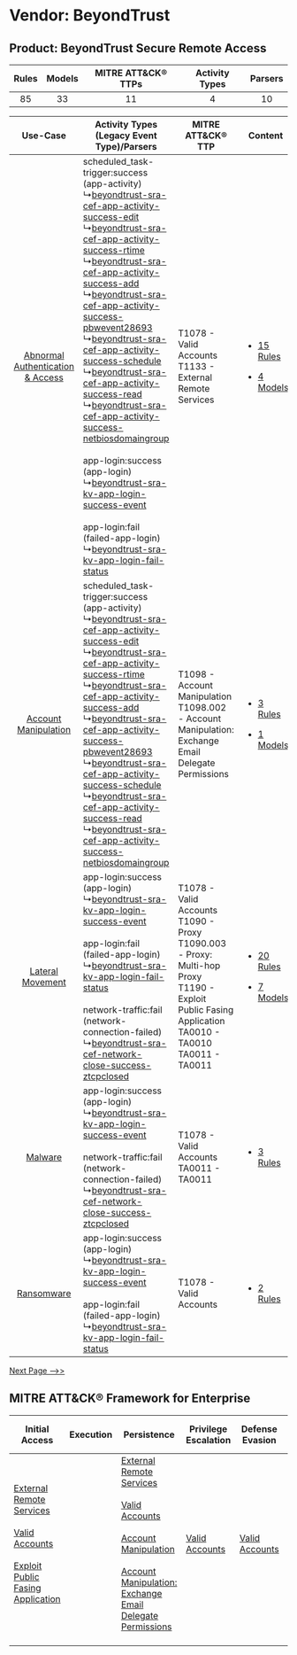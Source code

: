 Vendor: BeyondTrust
===================
Product: BeyondTrust Secure Remote Access
-----------------------------------------
| Rules | Models | MITRE ATT&CK® TTPs | Activity Types | Parsers |
|:-----:|:------:|:------------------:|:--------------:|:-------:|
|  85   |   33   |         11         |       4        |   10    |

|    Use-Case    | Activity Types (Legacy Event Type)/Parsers    | MITRE ATT&CK® TTP    | Content    |
|:----:| ---- | ---- | ---- |
| [Abnormal Authentication & Access](../../../UseCases/uc_abnormal_authentication_&_access.md) |  scheduled_task-trigger:success (app-activity)<br> ↳[beyondtrust-sra-cef-app-activity-success-edit](Ps/pC_beyondtrustsracefappactivitysuccessedit.md)<br> ↳[beyondtrust-sra-cef-app-activity-success-rtime](Ps/pC_beyondtrustsracefappactivitysuccessrtime.md)<br> ↳[beyondtrust-sra-cef-app-activity-success-add](Ps/pC_beyondtrustsracefappactivitysuccessadd.md)<br> ↳[beyondtrust-sra-cef-app-activity-success-pbwevent28693](Ps/pC_beyondtrustsracefappactivitysuccesspbwevent28693.md)<br> ↳[beyondtrust-sra-cef-app-activity-success-schedule](Ps/pC_beyondtrustsracefappactivitysuccessschedule.md)<br> ↳[beyondtrust-sra-cef-app-activity-success-read](Ps/pC_beyondtrustsracefappactivitysuccessread.md)<br> ↳[beyondtrust-sra-cef-app-activity-success-netbiosdomaingroup](Ps/pC_beyondtrustsracefappactivitysuccessnetbiosdomaingroup.md)<br><br> app-login:success (app-login)<br> ↳[beyondtrust-sra-kv-app-login-success-event](Ps/pC_beyondtrustsrakvapploginsuccessevent.md)<br><br> app-login:fail (failed-app-login)<br> ↳[beyondtrust-sra-kv-app-login-fail-status](Ps/pC_beyondtrustsrakvapploginfailstatus.md)<br> | T1078 - Valid Accounts<br>T1133 - External Remote Services<br>    | [<ul><li>15 Rules</li></ul><ul><li>4 Models</li></ul>](RM/r_m_beyondtrust_beyondtrust_secure_remote_access_Abnormal_Authentication_&_Access.md) |
|    [Account Manipulation](../../../UseCases/uc_account_manipulation.md)    |  scheduled_task-trigger:success (app-activity)<br> ↳[beyondtrust-sra-cef-app-activity-success-edit](Ps/pC_beyondtrustsracefappactivitysuccessedit.md)<br> ↳[beyondtrust-sra-cef-app-activity-success-rtime](Ps/pC_beyondtrustsracefappactivitysuccessrtime.md)<br> ↳[beyondtrust-sra-cef-app-activity-success-add](Ps/pC_beyondtrustsracefappactivitysuccessadd.md)<br> ↳[beyondtrust-sra-cef-app-activity-success-pbwevent28693](Ps/pC_beyondtrustsracefappactivitysuccesspbwevent28693.md)<br> ↳[beyondtrust-sra-cef-app-activity-success-schedule](Ps/pC_beyondtrustsracefappactivitysuccessschedule.md)<br> ↳[beyondtrust-sra-cef-app-activity-success-read](Ps/pC_beyondtrustsracefappactivitysuccessread.md)<br> ↳[beyondtrust-sra-cef-app-activity-success-netbiosdomaingroup](Ps/pC_beyondtrustsracefappactivitysuccessnetbiosdomaingroup.md)<br>    | T1098 - Account Manipulation<br>T1098.002 - Account Manipulation: Exchange Email Delegate Permissions<br>    | [<ul><li>3 Rules</li></ul><ul><li>1 Models</li></ul>](RM/r_m_beyondtrust_beyondtrust_secure_remote_access_Account_Manipulation.md)    |
|    [Lateral Movement](../../../UseCases/uc_lateral_movement.md)    |  app-login:success (app-login)<br> ↳[beyondtrust-sra-kv-app-login-success-event](Ps/pC_beyondtrustsrakvapploginsuccessevent.md)<br><br> app-login:fail (failed-app-login)<br> ↳[beyondtrust-sra-kv-app-login-fail-status](Ps/pC_beyondtrustsrakvapploginfailstatus.md)<br><br> network-traffic:fail (network-connection-failed)<br> ↳[beyondtrust-sra-cef-network-close-success-ztcpclosed](Ps/pC_beyondtrustsracefnetworkclosesuccessztcpclosed.md)<br>    | T1078 - Valid Accounts<br>T1090 - Proxy<br>T1090.003 - Proxy: Multi-hop Proxy<br>T1190 - Exploit Public Fasing Application<br>TA0010 - TA0010<br>TA0011 - TA0011<br> | [<ul><li>20 Rules</li></ul><ul><li>7 Models</li></ul>](RM/r_m_beyondtrust_beyondtrust_secure_remote_access_Lateral_Movement.md)    |
|    [Malware](../../../UseCases/uc_malware.md)    |  app-login:success (app-login)<br> ↳[beyondtrust-sra-kv-app-login-success-event](Ps/pC_beyondtrustsrakvapploginsuccessevent.md)<br><br> network-traffic:fail (network-connection-failed)<br> ↳[beyondtrust-sra-cef-network-close-success-ztcpclosed](Ps/pC_beyondtrustsracefnetworkclosesuccessztcpclosed.md)<br>    | T1078 - Valid Accounts<br>TA0011 - TA0011<br>    | [<ul><li>3 Rules</li></ul>](RM/r_m_beyondtrust_beyondtrust_secure_remote_access_Malware.md)    |
|    [Ransomware](../../../UseCases/uc_ransomware.md)    |  app-login:success (app-login)<br> ↳[beyondtrust-sra-kv-app-login-success-event](Ps/pC_beyondtrustsrakvapploginsuccessevent.md)<br><br> app-login:fail (failed-app-login)<br> ↳[beyondtrust-sra-kv-app-login-fail-status](Ps/pC_beyondtrustsrakvapploginfailstatus.md)<br>    | T1078 - Valid Accounts<br>    | [<ul><li>2 Rules</li></ul>](RM/r_m_beyondtrust_beyondtrust_secure_remote_access_Ransomware.md)    |
[Next Page -->>](2_ds_beyondtrust_beyondtrust_secure_remote_access.md)

MITRE ATT&CK® Framework for Enterprise
--------------------------------------
| Initial Access                                                                                                                                                                                                                         | Execution | Persistence                                                                                                                                                                                                                                                                                                                                 | Privilege Escalation                                                | Defense Evasion                                                     | Credential Access | Discovery | Lateral Movement | Collection                                                                                                                                                            | Command and Control                                                                                                                       | Exfiltration | Impact |
| -------------------------------------------------------------------------------------------------------------------------------------------------------------------------------------------------------------------------------------- | --------- | ------------------------------------------------------------------------------------------------------------------------------------------------------------------------------------------------------------------------------------------------------------------------------------------------------------------------------------------- | ------------------------------------------------------------------- | ------------------------------------------------------------------- | ----------------- | --------- | ---------------- | --------------------------------------------------------------------------------------------------------------------------------------------------------------------- | ----------------------------------------------------------------------------------------------------------------------------------------- | ------------ | ------ |
| [External Remote Services](https://attack.mitre.org/techniques/T1133)<br><br>[Valid Accounts](https://attack.mitre.org/techniques/T1078)<br><br>[Exploit Public Fasing Application](https://attack.mitre.org/techniques/T1190)<br><br> |           | [External Remote Services](https://attack.mitre.org/techniques/T1133)<br><br>[Valid Accounts](https://attack.mitre.org/techniques/T1078)<br><br>[Account Manipulation](https://attack.mitre.org/techniques/T1098)<br><br>[Account Manipulation: Exchange Email Delegate Permissions](https://attack.mitre.org/techniques/T1098/002)<br><br> | [Valid Accounts](https://attack.mitre.org/techniques/T1078)<br><br> | [Valid Accounts](https://attack.mitre.org/techniques/T1078)<br><br> |                   |           |                  | [Email Collection](https://attack.mitre.org/techniques/T1114)<br><br>[Email Collection: Email Forwarding Rule](https://attack.mitre.org/techniques/T1114/003)<br><br> | [Proxy: Multi-hop Proxy](https://attack.mitre.org/techniques/T1090/003)<br><br>[Proxy](https://attack.mitre.org/techniques/T1090)<br><br> |              |        |
